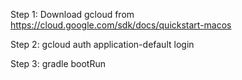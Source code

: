 Step 1: Download gcloud from https://cloud.google.com/sdk/docs/quickstart-macos
        
Step 2: gcloud auth application-default login

Step 3: gradle bootRun